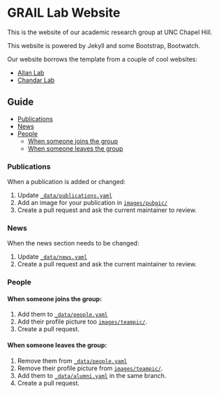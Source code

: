 # GRAIL Lab Website

This is the website of our academic research group at UNC Chapel Hill.

This website is powered by Jekyll and some Bootstrap, Bootwatch. 

Our website borrows the template from a couple of cool websites:
- [Allan Lab](https://www.allanlab.org/)
- [Chandar Lab](https://chandar-lab.github.io/)

## Guide

* [Publications](#publications)
* [News](#news)
* [People](#people)
  * [When someone joins the group](#when-someone-joins-the-group)
  * [When someone leaves the group](#when-someone-leaves-the-group)

### Publications

When a publication is added or changed:

1. Update [`_data/publications.yaml`](https://github.com/grail-lab-unc/grail-lab-unc.github.io/edit/main/_data/publications.yml)
1. Add an image for your publication in [`images/pubpic/`](images/pubpic/)
2. Create a pull request and ask the current maintainer to review.

### News

When the news section needs to be changed:

1. Update [`_data/news.yaml`](https://github.com/grail-lab-unc/grail-lab-unc.github.io/edit/main/_data/news.yml)
2. Create a pull request and ask the current maintainer to review.

### People

#### When someone joins the group:

1. Add them to [`_data/people.yaml`](https://github.com/grail-lab-unc/grail-lab-unc.github.io/edit/main/_data/people.yml)
2. Add their profile picture too [`images/teampic/`](images/teampic/).
3. Create a pull request.


#### When someone leaves the group:

1. Remove them from [`_data/people.yaml`](https://github.com/grail-lab-unc/grail-lab-unc.github.io/edit/main/_data/people.yml)
2. Remove their profile picture from [`images/teampic/`](images/teampic/).
2. Add them to [`_data/alumni.yaml`](_data/alumni.yml) in the same branch.
3. Create a pull request.
